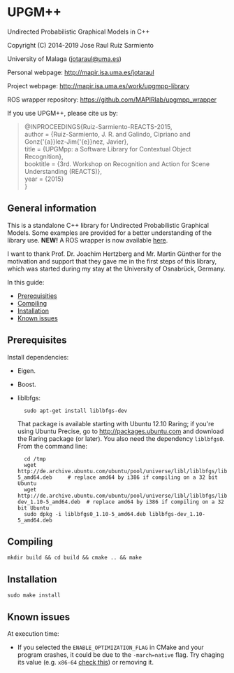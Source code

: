 UPGM++
======

Undirected Probabilistic Graphical Models in C++ 
 
Copyright (C) 2014-2019 Jose Raul Ruiz Sarmiento 

University of Malaga (jotaraul@uma.es)
 
Personal webpage: http://mapir.isa.uma.es/jotaraul

Project webpage: http://mapir.isa.uma.es/work/upgmpp-library

ROS wrapper repository: https://github.com/MAPIRlab/upgmpp_wrapper

If you use UPGM++, please cite us by:

> @INPROCEEDINGS{Ruiz-Sarmiento-REACTS-2015,  <br/>
> author = {Ruiz-Sarmiento, J. R. and Galindo, Cipriano and Gonz{\'{a}}lez-Jim{\'{e}}nez, Javier},  <br/>
> title = {UPGMpp: a Software Library for Contextual Object Recognition},  <br/>
> booktitle = {3rd. Workshop on Recognition and Action for Scene Understanding (REACTS)},  <br/>
> year = {2015}  <br/>
> }

General information
-------------------

This is a standalone C++ library for Undirected Probabilistic Graphical Models. Some examples are provided for a better understanding of the library use. <strong>NEW!</strong> A ROS wrapper is now available [here](https://github.com/MAPIRlab/upgmpp_wrapper).

I want to thank Prof. Dr. Joachim Hertzberg and Mr. Martin Günther for the motivation and support that they gave me in the first steps of this library, which was started during my stay at the University of Osnabrück, Germany.

In this guide:
- [Prerequisities](#prerequisities)
- [Compiling](#compiling)
- [Installation](#installation)
- [Known issues](#known_issues)

<a name="prerequisities">Prerequisites</a>
-------------

Install dependencies:
- Eigen.
- Boost.
- liblbfgs:

        sudo apt-get install liblbfgs-dev

  That package is available starting with Ubuntu 12.10 Raring; if you're using
  Ubuntu Precise, go to http://packages.ubuntu.com and download the Raring
  package (or later). You also need the dependency `liblbfgs0`. From the command line:

        cd /tmp
        wget http://de.archive.ubuntu.com/ubuntu/pool/universe/libl/liblbfgs/liblbfgs0_1.10-5_amd64.deb     # replace amd64 by i386 if compiling on a 32 bit Ubuntu
        wget http://de.archive.ubuntu.com/ubuntu/pool/universe/libl/liblbfgs/liblbfgs-dev_1.10-5_amd64.deb  # replace amd64 by i386 if compiling on a 32 bit Ubuntu
        sudo dpkg -i liblbfgs0_1.10-5_amd64.deb liblbfgs-dev_1.10-5_amd64.deb


<a name="compiling">Compiling</a>
---------

    mkdir build && cd build && cmake .. && make

<a name="installation">Installation</a>
------------

    sudo make install
    
<a name="known_issues">Known issues</a>
------------

At execution time:
- If you selected the <code>ENABLE_OPTIMIZATION_FLAG</code> in CMake and your program crashes, it could be due to the <code>-march=native</code> flag. Try chaging its value (e.g. <code>x86-64</code> [check this](https://gcc.gnu.org/onlinedocs/gcc/x86-Options.html)) or removing it. 

